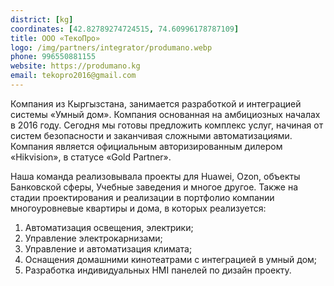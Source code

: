 ```yaml
---
district: [kg]
coordinates: [42.82789274724515, 74.60996178787109]
title: ООО «ТекоПро»
logo: /img/partners/integrator/produmano.webp
phone: 996550881155
website: https://produmano.kg
email: tekopro2016@gmail.com
---
```


Компания из Кыргызстана, занимается разработкой и интеграцией системы «Умный дом».
Компания основанная на амбициозных началах в 2016 году.
Сегодня мы готовы предложить комплекс услуг, начиная от систем безопасности и заканчивая сложными автоматизациями. Компания является официальным авторизированным дилером «Hikvision», в статусе «Gold Partner».


Наша команда реализовывала проекты для Huawei, Ozon, объекты Банковской сферы, Учебные заведения и многое другое.
Также на стадии проектирования и реализации в портфолио компании многоуровневые квартиры и дома, в которых реализуется:
1. Автоматизация освещения, электрики;
2. Управление электрокарнизами;
3. Управление и автоматизация климата;
4. Оснащения домашними кинотеатрами с интеграцией в умный дом;
5. Разработка индивидуальных HMI панелей по дизайн проекту.
